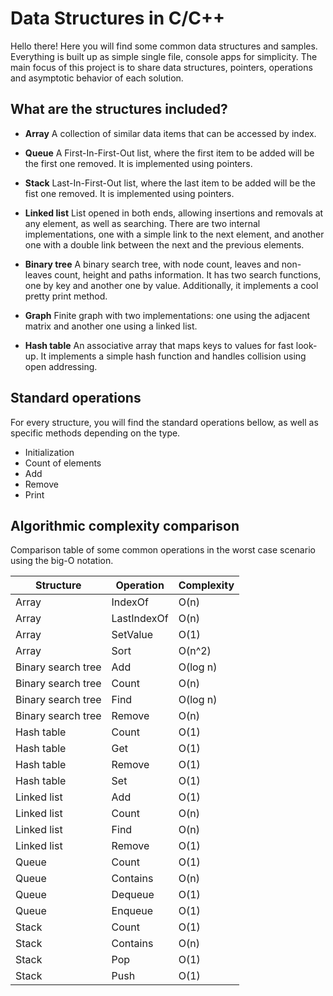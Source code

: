 # Data Structures in C/C++

Hello there! Here you will find some common data structures and samples. Everything is built up as simple single file, console apps for simplicity. The main focus of this project is to share data structures, pointers, operations and asymptotic behavior of each solution.

## What are the structures included?

* **Array**
A collection of similar data items that can be accessed by index.

* **Queue**
A First-In-First-Out list, where the first item to be added will be the first one removed.
It is implemented using pointers. 

* **Stack**
Last-In-First-Out list, where the last item to be added will be the fist one removed.
It is implemented using pointers.

* **Linked list**
List opened in both ends, allowing insertions and removals at any element, as well as searching.
There are two internal implementations, one with a simple link to the next element, and another one with a double link between the next and the previous elements.

* **Binary tree**
A binary search tree, with node count, leaves and non-leaves count, height and paths information.
It has two search functions, one by key and another one by value.
Additionally, it implements a cool pretty print method.

* **Graph**
Finite graph with two implementations: one using the adjacent matrix and another one using a linked list.

* **Hash table**
An associative array that maps keys to values for fast look-up.
It implements a simple hash function and handles collision using open addressing.

## Standard operations

For every structure, you will find the standard operations bellow, as well as specific methods depending on the type.

- Initialization
- Count of elements
- Add
- Remove
- Print

## Algorithmic complexity comparison

Comparison table of some common operations in the worst case scenario using the big-O notation.

| Structure | Operation | Complexity |
| ----------- | ----------- | ----------- |
| Array | IndexOf | O(n) |
| Array | LastIndexOf | O(n) |
| Array | SetValue | O(1) |
| Array | Sort | O(n^2) |
| Binary search tree | Add | O(log n) |
| Binary search tree | Count | O(n) |
| Binary search tree | Find | O(log n) |
| Binary search tree | Remove | O(n) |
| Hash table | Count | O(1) |
| Hash table | Get | O(1) |
| Hash table | Remove | O(1) |
| Hash table | Set | O(1) |
| Linked list | Add | O(1) |
| Linked list | Count | O(n) |
| Linked list | Find | O(n) |
| Linked list | Remove | O(1) |
| Queue | Count | O(1) |
| Queue | Contains | O(n) |
| Queue | Dequeue | O(1) |
| Queue | Enqueue | O(1) |
| Stack | Count | O(1) |
| Stack | Contains | O(n) |
| Stack | Pop | O(1) |
| Stack | Push | O(1) |
